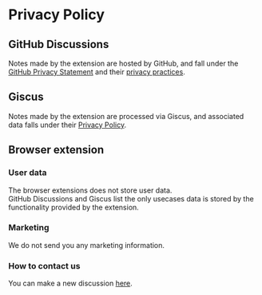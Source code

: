 # Privacy Policy
## GitHub Discussions
Notes made by the extension are hosted by GitHub, and fall under the [GitHub Privacy Statement](https://docs.github.com/en/site-policy/privacy-policies/github-privacy-statement) and their [privacy practices](https://docs.github.com/en/site-policy/privacy-policies/global-privacy-practices).

## Giscus
Notes made by the extension are processed via Giscus, and associated data falls under their [Privacy Policy](https://github.com/giscus/giscus/blob/main/PRIVACY-POLICY.md).

## Browser extension
### User data
The browser extensions does not store user data.  
GitHub Discussions and Giscus list the only usecases data is stored by the functionality provided by the extension.

### Marketing
We do not send you any marketing information.

### How to contact us
You can make a new discussion [here](https://github.com/orgs/Developer-Notes-Extension/discussions).
